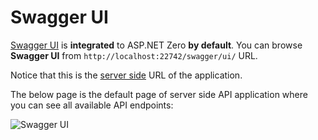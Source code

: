 # Swagger UI

[Swagger UI](http://swagger.io/swagger-ui/) is **integrated** to ASP.NET Zero **by default**. You can browse **Swagger UI** from `http://localhost:22742/swagger/ui/` URL.

Notice that this is the [server side](Features-Mvc-Core-Swagger-UI) URL of the application. 

The below page is the default page of server side API application where you can see all available API endpoints:

<img src="D:/Github/documents/docs/en/images/swagger-ui-ng2-1.png" alt="Swagger UI" class="img-thumbnail" />

